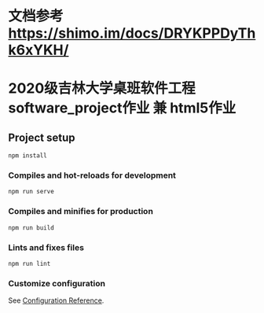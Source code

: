 # 文档参考 https://shimo.im/docs/DRYKPPDyThk6xYKH/ 
# 2020级吉林大学桌班软件工程software_project作业 兼 html5作业

## Project setup
```
npm install
```

### Compiles and hot-reloads for development
```
npm run serve
```

### Compiles and minifies for production
```
npm run build
```

### Lints and fixes files
```
npm run lint
```

### Customize configuration
See [Configuration Reference](https://cli.vuejs.org/config/).
